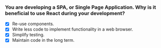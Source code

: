 ### You are developing a SPA, or Single Page Application. Why is it beneficial to use React during your development?

- [x] Re-use components.
- [x] Write less code to implement functionality in a web browser.
- [x] Simplify testing.
- [x] Maintain code in the long term.
